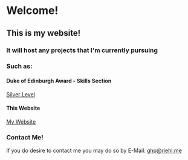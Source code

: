 # **Welcome!**
## This is my website! 
### It will host any projects that I'm currently pursuing
### Such as:

#### Duke of Edinburgh Award - Skills Section
[Silver Level](DofE-python-edu "Silver Level")

#### This Website
[My Website](https://www.youtube.com/watch?v=dQw4w9WgXcQ)

### Contact Me!
If you do desire to contact me you may do so by E-Mail: [ghp@riehl.me](mailto:ghp@riehl.me)
